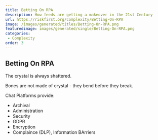 ```yaml
---
title: Betting On RPA
description: How feeds are getting a makeover in the 21st Century
url: https://riskfirst.org/complexity/Betting-On-RPA
image: /images/generated/titles/Betting-On-RPA.png
featuredimage: images/generated/single/Betting-On-RPA.png
categories:
 - Complexity
order: 3
---
```


## Betting On RPA

The crystal is always shattered.  



Bones are not made of crystal - they bend before they break.


Chat Platforms provide:

- Archival
- Administration
- Security
- GDPR
- Encryption
- Complaince (DLP), Information BArriers